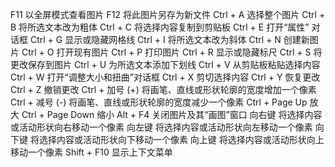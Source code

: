 F11 	以全屏模式查看图片
F12 	将此图片另存为新文件
Ctrl + A 	选择整个图片
Ctrl + B 	将所选文本改为粗体
Ctrl + C 	将选择内容复制到剪贴板
Ctrl + E 	打开“属性” 对话框
Ctrl + G 	显示或隐藏网格线
Ctrl + I 	将所选文本改为斜体
Ctrl + N 	创建新图片
Ctrl + O 	打开现有图片
Ctrl + P 	打印图片
Ctrl + R 	显示或隐藏标尺
Ctrl + S 	将更改保存到图片
Ctrl + U 	为所选文本添加下划线
Ctrl + V 	从剪贴板粘贴选择内容
Ctrl + W 	打开“调整大小和扭曲”对话框
Ctrl + X 	剪切选择内容
Ctrl + Y 	恢复更改
Ctrl + Z 	撤销更改
Ctrl + 加号 (+) 	将画笔、直线或形状轮廓的宽度增加一个像素
Ctrl + 减号 (-) 	将画笔、直线或形状轮廓的宽度减少一个像素
Ctrl + Page Up 	放大
Ctrl + Page Down 	缩小
Alt + F4 	关闭图片及其“画图”窗口
向右键 	将选择内容或活动形状向右移动一个像素
向左键 	将选择内容或活动形状向左移动一个像素
向下键 	将选择内容或活动形状向下移动一个像素
向上键 	将选择内容或活动形状向上移动一个像素
Shift + F10 	显示上下文菜单